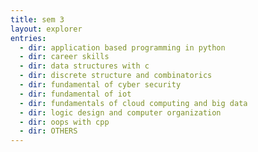 ```yaml
---
title: sem 3
layout: explorer
entries:
  - dir: application based programming in python
  - dir: career skills
  - dir: data structures with c
  - dir: discrete structure and combinatorics
  - dir: fundamental of cyber security
  - dir: fundamental of iot
  - dir: fundamentals of cloud computing and big data
  - dir: logic design and computer organization
  - dir: oops with cpp
  - dir: OTHERS
---
```


